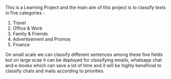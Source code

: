 This is a Learning Project and the main aim of this project is to classify texts in five categories -
1. Travel
2. Office & Work
3. Family & Friends
4. Advertisement and Promos
5. Finance

On small scale we can classify different sentences among these five fields but on large scae it can be deployed for classifying emails, whatsapp chat and e-books which can save a lot of time and it will be highly beneficial to classify chats and mails according to priorities
